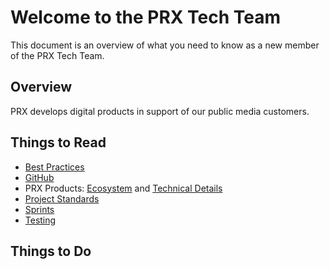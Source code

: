 # Welcome to the PRX Tech Team

This document is an overview of what you need to know as a new member of the PRX Tech Team.

## Overview

PRX develops digital products in support of our public media customers.

## Things to Read

* [Best Practices](Best-Practices.md)
* [GitHub](Issue-Management.md)
* PRX Products: [Ecosystem](Product-ecosystem.md) and [Technical Details](Service-Overview.md)
* [Project Standards](Project-Standards.md)
* [Sprints](Sprints.md)
* [Testing](User-testing.md)

## Things to Do
